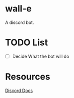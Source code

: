 # wall-e
A discord bot.

# TODO List
* [ ] Decide What the bot will do

# Resources
[Discord Docs](https://discord.com/developers/docs/topics/gateway)